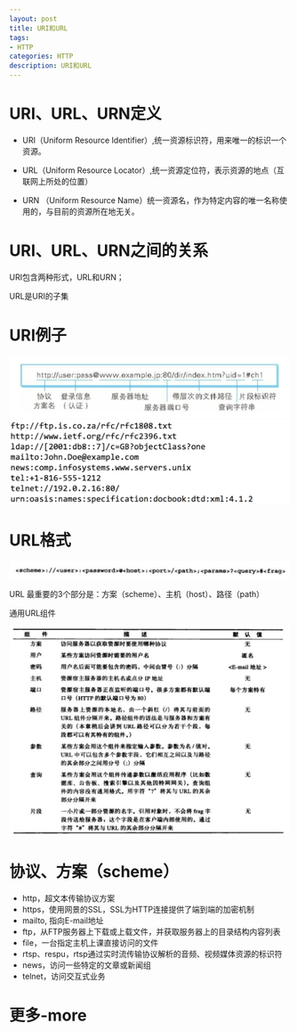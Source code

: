 ```yaml
---
layout: post
title: URI和URL
tags:
- HTTP
categories: HTTP
description: URI和URL
---
```


# URI、URL、URN定义

- URI（Uniform Resource Identifier）,统一资源标识符，用来唯一的标识一个资源。

- URL（Uniform Resource Locator）,统一资源定位符，表示资源的地点（互联网上所处的位置）

- URN （Uniform Resource Name）统一资源名，作为特定内容的唯一名称使用的，与目前的资源所在地无关。

# URI、URL、URN之间的关系

URI包含两种形式，URL和URN；

URL是URI的子集

# URI例子

<div class="rd">
    <img src="/assets/images/2017/10-11-12/10-30-2.png" alt="">
</div>

<div class="rd">
    <img src="/assets/images/2017/10-11-12/10-30-1.png" alt="">
</div>

# URL格式

<div class="rd">
    <img src="/assets/images/2017/10-11-12/10-30-3.png" alt="">
</div>

URL 最重要的3个部分是：方案（scheme）、主机（host）、路径（path）

通用URL组件
<div class="rd">
    <img src="/assets/images/2017/10-11-12/10-30-4.png" alt="">
</div>

# 协议、方案（scheme）

- http，超文本传输协议方案  
- https，使用网景的SSL，SSL为HTTP连接提供了端到端的加密机制  
- mailto, 指向E-mail地址  
- ftp，从FTP服务器上下载或上载文件，并获取服务器上的目录结构内容列表  
- file，一台指定主机上课直接访问的文件  
- rtsp、respu，rtsp通过实时流传输协议解析的音频、视频媒体资源的标识符  
- news，访问一些特定的文章或新闻组  
- telnet，访问交互式业务  



# 更多-more

